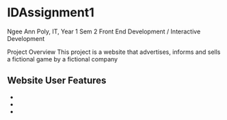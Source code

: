 # IDAssignment1
Ngee Ann Poly, IT, Year 1 Sem 2
Front End Development / Interactive Development

Project Overview
This project is a website that advertises, informs and sells a fictional game by a fictional company

Website User Features
-
-
-
-
